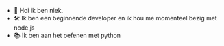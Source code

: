 - 👋 Hoi ik ben niek.
- 🛠 Ik ben een beginnende developer en ik hou me momenteel bezig met node.js
- 📚 Ik ben aan het oefenen met python
